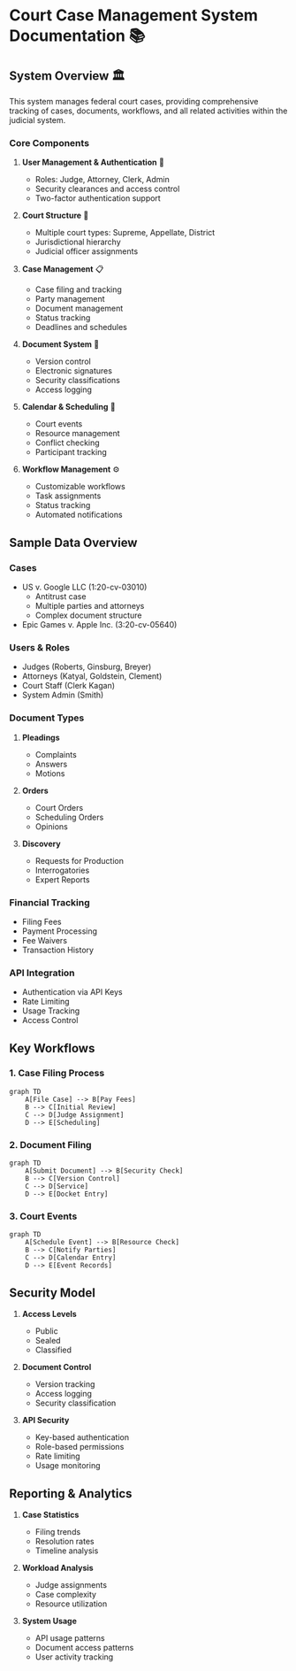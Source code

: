 # Court Case Management System Documentation 📚

## System Overview 🏛️

This system manages federal court cases, providing comprehensive tracking of cases, documents, workflows, and all related activities within the judicial system.

### Core Components

1. **User Management & Authentication** 👥
   - Roles: Judge, Attorney, Clerk, Admin
   - Security clearances and access control
   - Two-factor authentication support

2. **Court Structure** 🏢
   - Multiple court types: Supreme, Appellate, District
   - Jurisdictional hierarchy
   - Judicial officer assignments

3. **Case Management** 📋
   - Case filing and tracking
   - Party management
   - Document management
   - Status tracking
   - Deadlines and schedules

4. **Document System** 📄
   - Version control
   - Electronic signatures
   - Security classifications
   - Access logging

5. **Calendar & Scheduling** 📅
   - Court events
   - Resource management
   - Conflict checking
   - Participant tracking

6. **Workflow Management** ⚙️
   - Customizable workflows
   - Task assignments
   - Status tracking
   - Automated notifications

## Sample Data Overview

### Cases
- US v. Google LLC (1:20-cv-03010)
  - Antitrust case
  - Multiple parties and attorneys
  - Complex document structure
- Epic Games v. Apple Inc. (3:20-cv-05640)

### Users & Roles
- Judges (Roberts, Ginsburg, Breyer)
- Attorneys (Katyal, Goldstein, Clement)
- Court Staff (Clerk Kagan)
- System Admin (Smith)

### Document Types
1. **Pleadings**
   - Complaints
   - Answers
   - Motions

2. **Orders**
   - Court Orders
   - Scheduling Orders
   - Opinions

3. **Discovery**
   - Requests for Production
   - Interrogatories
   - Expert Reports

### Financial Tracking
- Filing Fees
- Payment Processing
- Fee Waivers
- Transaction History

### API Integration
- Authentication via API Keys
- Rate Limiting
- Usage Tracking
- Access Control

## Key Workflows

### 1. Case Filing Process
```mermaid
graph TD
    A[File Case] --> B[Pay Fees]
    B --> C[Initial Review]
    C --> D[Judge Assignment]
    D --> E[Scheduling]
```

### 2. Document Filing
```mermaid
graph TD
    A[Submit Document] --> B[Security Check]
    B --> C[Version Control]
    C --> D[Service]
    D --> E[Docket Entry]
```

### 3. Court Events
```mermaid
graph TD
    A[Schedule Event] --> B[Resource Check]
    B --> C[Notify Parties]
    C --> D[Calendar Entry]
    D --> E[Event Records]
```

## Security Model

1. **Access Levels**
   - Public
   - Sealed
   - Classified

2. **Document Control**
   - Version tracking
   - Access logging
   - Security classification

3. **API Security**
   - Key-based authentication
   - Role-based permissions
   - Rate limiting
   - Usage monitoring

## Reporting & Analytics

1. **Case Statistics**
   - Filing trends
   - Resolution rates
   - Timeline analysis

2. **Workload Analysis**
   - Judge assignments
   - Case complexity
   - Resource utilization

3. **System Usage**
   - API usage patterns
   - Document access patterns
   - User activity tracking
